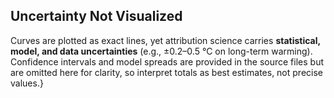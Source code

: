 ## Uncertainty Not Visualized
Curves are plotted as exact lines, yet attribution science carries **statistical, model, and data uncertainties** (e.g., ±0.2–0.5 °C on long-term warming).  
Confidence intervals and model spreads are provided in the source files but are omitted here for clarity, so interpret totals as best estimates, not precise values.}
